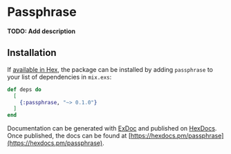 # Passphrase

**TODO: Add description**

## Installation

If [available in Hex](https://hex.pm/docs/publish), the package can be installed
by adding `passphrase` to your list of dependencies in `mix.exs`:

```elixir
def deps do
  [
    {:passphrase, "~> 0.1.0"}
  ]
end
```

Documentation can be generated with [ExDoc](https://github.com/elixir-lang/ex_doc)
and published on [HexDocs](https://hexdocs.pm). Once published, the docs can
be found at [https://hexdocs.pm/passphrase](https://hexdocs.pm/passphrase).

